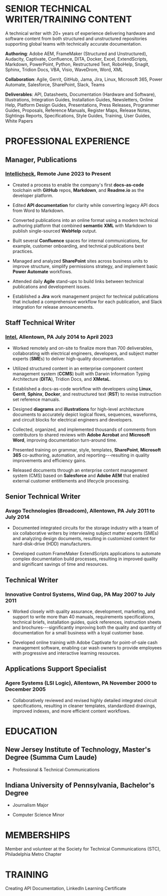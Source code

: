 # SENIOR TECHNICAL WRITER/TRAINING CONTENT

A technical writer with 20+ years of experience delivering hardware and
software content from both structured and unstructured repositories
supporting global teams with technically accurate documentation.

**Authoring**: Adobe AEM, FrameMaker (Structured and
Unstructured), Audacity, Captivate, Confluence, DITA, Docker, Excel,
ExtendScripts, Markdown, PowerPoint, Python, Restructured Text,
RoboHelp, SnagIt, Sphinx, Tridion Docs, VBA, Visio, WaveDrom, Word, XML

**Collaboration**: Agile, Gerrit, GitHub, Jama, Jira, Linux, Microsoft
365, Power Automate, Salesforce, SharePoint, Slack, Teams

**Deliverables**: API, Datasheets, Documentation (Hardware and
Software), Illustrations, Integration Guides, Installation Guides,
Newsletters, Online Help, Platform Design Guides, Presentations, Press
Releases, Programmer Guides, Proposals, Reference Manuals, Register
Maps, Release Notes, Sightings Reports, Specifications, Style Guides,
Training, User Guides, White Papers

# PROFESSIONAL EXPERIENCE

## Manager, Publications

### [Intellicheck](https://www.intellicheck.com), Remote June 2023 to Present

-   Created a process to enable the company\'s first **docs-as-code**
    toolchain with **GitHub** repos, **Markdown**, and **Readme.io** as
    the developer platform.

-   Edited **API documentation** for clarity while converting legacy API
    docs from Word to Markdown.

-   Converted publications into an online format using a modern
    technical authoring platform that combined **semantic XML** with
    Markdown to publish single-sourced **WebHelp** output.

-   Built several **Confluence** spaces for internal communications, for
    example, customer onboarding, and technical publications best
    practices.

-   Managed and analyzed **SharePoint** sites across business units to
    improve structure, simplify permissions strategy, and implement
    basic **Power Automate** workflows.

-   Attended daily **Agile** stand-ups to build links between technical
    publications and development issues.

-   Established a **Jira** work management project for technical
    publications that included a comprehensive workflow for each
    publication, and Slack integration for release announcements.

## Staff Technical Writer

### [Intel](https://www.intel.com), Allentown, PA July 2014 to April 2023

-   Worked remotely and on-site to finalize more than 700 deliverables,
    collaborating with electrical engineers, developers, and subject
    matter experts (**SME**s) to deliver high-quality documentation.

-   Utilized structured content in an enterprise component content
    management system (**CCMS**) built with Darwin Information Typing
    Architecture (**DITA**), Tridion Docs, and **XMetaL**.

-   Established a docs-as-code workflow with developers using **Linux**,
    **Gerrit**, **Sphinx**, **Docker**, and restructured text (**RST**)
    to revise instruction set reference manuals.

-   Designed **diagrams** and **illustrations** for high-level
    architecture documents to accurately depict logical flows,
    sequences, waveforms, and circuit blocks for electrical engineers
    and developers.

-   Collected, organized, and implemented thousands of comments from
    contributors to shared reviews with **Adobe Acrobat** and
    **Microsoft Word**, improving documentation turn-around time.

-   Presented training on grammar, style, templates, **SharePoint**,
    **Microsoft 365** co-authoring, automation, and
    reporting---resulting in quality improvements and efficiency gains.

-   Released documents through an enterprise content management system
    (CMS) based on **Salesforce** and **Adobe AEM** that enabled
    external customer entitlements and lifecycle processing.

## Senior Technical Writer

### Avago Technologies (Broadcom), Allentown, PA July 2011 to July 2014

-   Documented integrated circuits for the storage industry with a team
    of six collaborative writers by interviewing subject matter experts
    (SMEs) and analyzing design documents, resulting in customized
    content for hard-disk-drive (HDD) manufacturers.

-   Developed custom FrameMaker ExtendScripts applications to automate
    complex documentation build processes, resulting in improved quality
    and significant savings of time and resources.

## Technical Writer 

### Innovative Control Systems, Wind Gap, PA May 2007 to July 2011

-   Worked closely with quality assurance, development, marketing, and
    support to write more than 40 manuals, requirements specifications,
    technical briefs, installation guides, quick references, instruction
    sheets and brochures---significantly improving both the quality and
    quantity of documentation for a small business with a loyal customer
    base.

-   Developed online training with Adobe Captivate for point-of-sale
    cash management software, enabling car wash owners to provide
    employees with progressive and interactive learning resources.

## Applications Support Specialist 

### Agere Systems (LSI Logic), Allentown, PA November 2000 to December 2005

-   Collaboratively reviewed and revised highly detailed integrated
    circuit specifications, resulting in cleaner templates, standardized
    drawings, improved indexes, and more efficient content workflows.

# EDUCATION

## New Jersey Institute of Technology, Master's Degree (Summa Cum Laude) 

-   Professional & Technical Communications

## Indiana University of Pennsylvania, Bachelor's Degree 

-   Journalism Major

-   Computer Science Minor

# MEMBERSHIPS

Member and volunteer at the Society for Technical Communications (STC),
Philadelphia Metro Chapter

# TRAINING

Creating API Documentation, LinkedIn Learning Certificate
